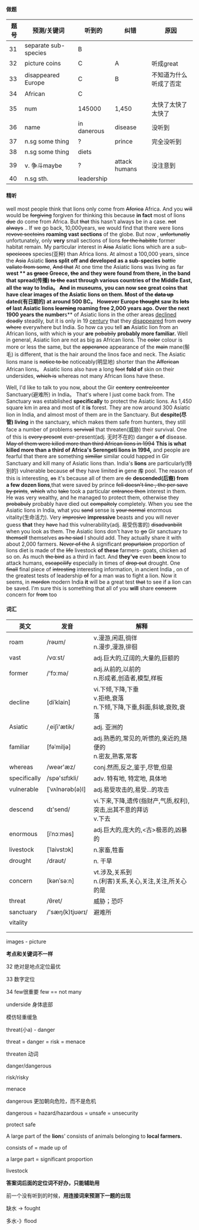 #### 做题



| 题号 | 预测/关键词          | 听到的      | 纠错          | 原因                   |
| ---- | -------------------- | ----------- | ------------- | ---------------------- |
| 31   | separate sub-species | B           |               |                        |
| 32   | picture coins        | C           | A             | 听成great              |
| 33   | disappeared Europe   | C           | B             | 不知道为什么听成了否定 |
| 34   | African              | C           |               |                        |
| 35   | num                  | 145000      | 1,450         | 太快了太快了太快了     |
| 36   | name                 | in danerous | disease       | 没听到                 |
| 37   | n.sg some thing      | ?           | prince        | 完全没听到             |
| 38   | n.sg some thing      | diets       |               |                        |
| 39   | v. 争斗maybe         | ?           | attack humans | 没注意到               |
| 40   | n.sg sth.            | leadership  |               |                        |

#### 精听

well most people think that lions only come from ~~Aferica~~ Africa. And you ~~will~~ would be ~~forgiving~~ forgiven  for thinking this because **in fact** most of lions ~~due~~ do come from Africa. But ~~that~~  this hasn't always be in a case. ~~not always~~ .. If we go back, 10,000years, we would find that there were lions ~~revove sectoins~~ **roaming vast sections** of the globe. But now , ~~unfortunatly~~ unfortunately, only **very** small sections of lions ~~for the habitite~~ former habitat remain.  My particular interest in ~~Aisa~~ Asiatic lions which are a sub-~~specieces~~ species(亚种) than Africa lions. At almost a 100,000 years, since the ~~Asia~~ Asiatic **lions split off and developed as a sub-species**  ~~battle vallate from some~~, ~~And that~~ At one time the Asiatic lions was living as far **west **  as ~~grace~~ Greece, ~~the~~ and they were found from there, in the band that spread(传播)  ~~to the~~  **east through various countries of the Middle East**, all the way to India。 ~~And~~ in museums, you can now see great coins that have clear images of the Asiatic lions on them. Most of the ~~data up~~ dated(有日期的) at around 500 BC。 However Europe ~~thought~~ **saw its**  ~~lots of~~ **last** Asiatic lions ~~learning~~ **roaming** free 2,000 years ago. Over the next 1900 years the number**s** of Asiatic lions in the other areas <u>declined</u> ~~deadly~~ steadily, but it is only in 19 <u>century</u> that they <u>disappeared</u> from ~~every where~~ everywhere but India. So how ca you tell **an** Asiatic lion from an African lions, with which ~~is~~ your **are** ~~pobabily~~ **probably more familiar.**  Well in general, Asiatic lion are not as big as African lions. The ~~color~~ colour is more or less the same,  but the ~~apperance~~ appearance of the ~~main~~ mane(鬃毛) is different, that is the hair around the linos face and neck. The Asiatic lions mane is ~~notice to be~~ noticeably(明显地) shorter than the ~~Afferican~~ African lions。 Asiatic lions also have a long ~~foot~~ **fold of** skin on their undersides, ~~which is~~ whereas not many African lions have these.  

Well, I'd like to talk to you now, about the Gir ~~centery~~ ~~centre/center~~ Sanctuary(避难所) in India。 That's where I just come back from. The Sanctuary was established **specifically** to protect the Asiatic lions. As 1,450 square km in area and  most of it **is** forest. They are now around 300 Asiatic lion in India, and almost most of them are in the Sanctuary. But **despite(尽管) living**  in the sanctuary, which makes them safe from hunters, they still face a number of problems ~~servivail~~ that threaten(威胁) their survival. One of this is ~~every present~~ ever-present(adj. 无时不在的) danger ~~a~~ **of** disease. ~~May of them were killed more than third African lions in 1994~~ **This is what killed more than a third of Africa's Serengeti lions in 1994,** and people are fearful that there are something ~~simillar~~ similar could happed in Gir Sanctuary and kill many of Asiatic lions than. India's **lions** are particularly(特别的)  vulnerable because ~~of~~  they have limited ~~in~~ gene ~~库~~ pool. The reason of this is interesting, ~~as~~ it's  because all of them are ~~de~~ **descended(后裔) from a few dozen lions**,that were saved by prince ~~fell doesn't line , the per save by prints~~, ~~which~~ who ~~take~~ took a particular ~~entrance then~~ interest in them. He was very wealthy, and he managed to protect them, otherwise they ~~probabuly~~ probably have died out ~~compaltely~~ completely. When you see the Asiatic lions in India, what you ~~sand~~ sense is ~~your normal~~ enormous vitality(生命活力). Very ~~impresive~~ **impressive** beasts and you will never guess **that** they ~~have~~ had this vulnerability(adj. 易受伤害的)  ~~disadvanbilit~~ when you look as them. The Asiatic lions don't have to ~~go~~ Gir sanctuary to ~~themself~~ themselves  ~~as he siad~~ I should add. They actually share it with about 2,000 farmers. ~~Never of the~~ A significant  ~~propurtaion~~ proportion of lions diet is  made of the ~~life~~ livestock **of these**  farmers- goats,  chicken ad so on. As much ~~the bird~~ as a third in fact.  And **they've** even **been** know to attack humans, ~~escapcilify~~ especially in times of ~~drop out~~ drought. One ~~finall~~ final piece of ~~intresting~~ interesting  information, in ancient India , on of the  greatest  tests of leadership ~~of~~ for a man was to fight a lion.  Now it seems, in ~~morden~~ modern India **it** will be a great test ~~that~~ to see if a lion can be saved. I'm sure this is something that all of you **will** share ~~conserm~~ concern for ~~from~~ too 

#### 词汇

| 英文         | 发音            | 解释                                                         |
| ------------ | --------------- | ------------------------------------------------------------ |
| roam         | /rəʊm/          | v.漫游,闲逛,徜徉<br/>n.漫步,漫游,徘徊                        |
| vast         | /vɑːst/         | adj.巨大的,辽阔的,大量的,巨额的                              |
| former       | /'fɔːmə/        | adj.从前的,以前的<br/>n.形成者,创造者,模型,样板              |
| decline      | [diˈklain]      | vi.下倾,下降,下垂<br/>v.拒绝,衰落<br/>n.下倾,下降,下垂,斜面,斜坡,衰败,衰落 |
| Asiatic      | /ˌeiʃi'ætik/    | adj. 亚洲的                                                  |
| familiar     | [fəˈmiljə]      | adj.熟悉的,常见的,听惯的,亲近的,随便的<br/>n.密友,熟客,常客  |
| whereas      | /weər'æz/       | conj.然而,反之,鉴于,尽管,但是                                |
| specifically | /spə'sɪfɪkli/   | adv. 特有地, 特定地, 具体地                                  |
| vulnerable   | [ˈvʌlnərəb(ə)l] | adj.易受攻击的,易受...的攻击                                 |
| descend      | dɪ'send/        | vi.下来,下降,遗传(指财产,气质,权利),突击,出其不意的拜访<br/>v.下去 |
| enormous     | [iˈnɔːməs]      | adj.巨大的,庞大的,<古>极恶的,凶暴的                          |
| livestock    | [ˈlaivstɔk]     | n.家畜,牲畜                                                  |
| drought      | /draʊt/         | n. 干旱                                                      |
| concern      | [kənˈsəːn]      | vt.涉及,关系到<br/>n.(利害)关系,关心,关注,关注,所关心的是    |
| threat       | /θret/          | 威胁；恐吓                                                   |
| sanctuary    | /'sæŋ(k)tjʊərɪ/ | 避难所                                                       |
| vitality     |                 |                                                              |
|              |                 |                                                              |
|              |                 |                                                              |



images - picture

**考点和关键词不一样**

32 绝对是地点定位最优

33 数字定位

34 few很重要 few == not many

underside 身体底部

模仿轻重缓急

threat(小a) - danger

threat = danger = risk = menace

threaten 动词

danger/dangerous

risk/risky

menace

dangerous 更加朝向危险，而不是危机

dangerous = hazard/hazardous = unsafe = unsecurity

protect safe

 A large part of the **lion**s’    consists of animals belonging to **local farmers.**

 consists of  = made up of

a large part  = significant proportion

livestock

**答案词后面的定位词不好办，只能辅助用**

前一个没有听到的时候，**用连接词来预测下一题的出现**

缺水 -> fought

多水-》flood

